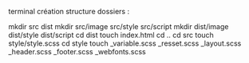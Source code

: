 terminal création structure dossiers : 

mkdir src dist
mkdir src/image src/style src/script
mkdir dist/image dist/style dist/script
cd dist
touch index.html
cd ..
cd src
touch style/style.scss
cd style
touch _variable.scss _resset.scss _layout.scss _header.scss _footer.scss _webfonts.scss